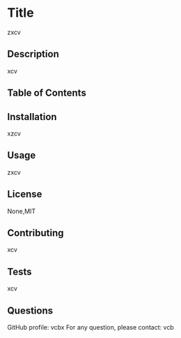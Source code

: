 # Title
zxcv

## Description
xcv

## Table of Contents

## Installation
xzcv

## Usage
zxcv

## License
None,MIT

## Contributing
xcv

## Tests
xcv

## Questions
GitHub profile: vcbx
For any question, please contact: vcb